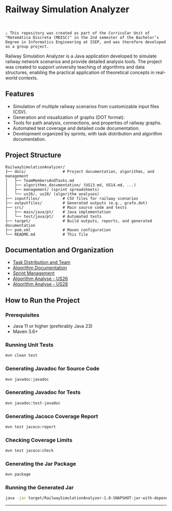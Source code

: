 # Railway Simulation Analyzer

<br>

```
⚠️ This repository was created as part of the Curricular Unit of "Matemática Discreta (MDISC)" in the 2nd semester of the Bachelor’s Degree in Informatics Engineering at ISEP, and was therefore developed as a group project.
```

Railway Simulation Analyzer is a Java application developed to simulate railway network scenarios and provide detailed analysis tools. The project was created to support university teaching of algorithms and data structures, enabling the practical application of theoretical concepts in real-world contexts.

## Features
- Simulation of multiple railway scenarios from customizable input files (CSV).
- Generation and visualization of graphs (DOT format).
- Tools for path analysis, connections, and properties of railway graphs.
- Automated test coverage and detailed code documentation.
- Development organized by sprints, with task distribution and algorithm documentation.

## Project Structure

```
RailwaySimulationAnalyzer/
├── docs/                # Project documentation, algorithms, and management
│   ├── TeamMembersAndTasks.md
│   ├── algorithms_documentation/ (US13.md, US14.md, ...)
│   ├── management/ (sprint spreadsheets)
│   └── us26/, us28/ (algorithm analyses)
├── inputfiles/          # CSV files for railway scenarios
├── outputfiles/         # Generated outputs (e.g., grafo.dot)
├── src/                 # Main source code and tests
│   ├── main/java/pt/    # Java implementation
│   └── test/java/pt/    # Automated tests
├── target/              # Build outputs, reports, and generated documentation
├── pom.xml              # Maven configuration
└── README.md            # This file
```

## Documentation and Organization
- [Task Distribution and Team](docs/TeamMembersAndTasks.md)
- [Algorithm Documentation](docs/algorithms_documentation/)
- [Sprint Management](docs/management/)
- [Algorithm Analyse - US26](docs/us26/)
- [Algorithm Analyse - US28](docs/us28/)

## How to Run the Project

### Prerequisites
- Java 11 or higher (preferably Java 23)
- Maven 3.6+

### Running Unit Tests
```sh
mvn clean test
```

### Generating Javadoc for Source Code
```sh
mvn javadoc:javadoc
```

### Generating Javadoc for Tests
```sh
mvn javadoc:test-javadoc
```

### Generating Jacoco Coverage Report
```sh
mvn test jacoco:report
```

### Checking Coverage Limits
```sh
mvn test jacoco:check
```

### Generating the Jar Package
```sh
mvn package
```

### Running the Generated Jar
```sh
java -jar target/RailwaySimulationAnalyzer-1.0-SNAPSHOT-jar-with-dependencies.jar
```

---
